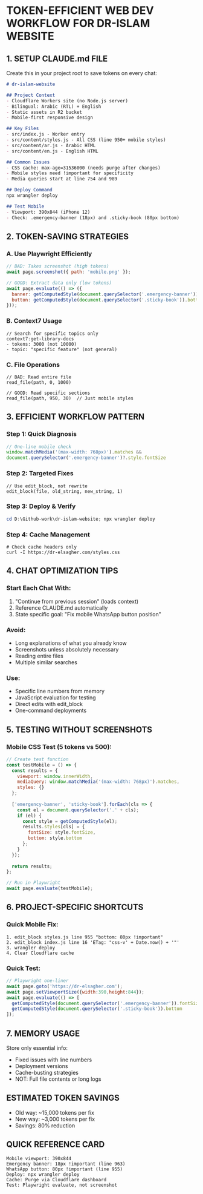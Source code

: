 # TOKEN-EFFICIENT WEB DEV WORKFLOW FOR DR-ISLAM WEBSITE

## 1. SETUP CLAUDE.md FILE
Create this in your project root to save tokens on every chat:

```markdown
# dr-islam-website

## Project Context
- Cloudflare Workers site (no Node.js server)
- Bilingual: Arabic (RTL) + English
- Static assets in R2 bucket
- Mobile-first responsive design

## Key Files
- src/index.js - Worker entry
- src/content/styles.js - All CSS (line 950+ mobile styles)
- src/content/ar.js - Arabic HTML
- src/content/en.js - English HTML

## Common Issues
- CSS cache: max-age=31536000 (needs purge after changes)
- Mobile styles need !important for specificity
- Media queries start at line 754 and 989

## Deploy Command
npx wrangler deploy

## Test Mobile
- Viewport: 390x844 (iPhone 12)
- Check: .emergency-banner (18px) and .sticky-book (80px bottom)
```

## 2. TOKEN-SAVING STRATEGIES

### A. Use Playwright Efficiently
```javascript
// BAD: Takes screenshot (high tokens)
await page.screenshot({ path: 'mobile.png' });

// GOOD: Extract data only (low tokens)
await page.evaluate(() => ({
  banner: getComputedStyle(document.querySelector('.emergency-banner')).fontSize,
  button: getComputedStyle(document.querySelector('.sticky-book')).bottom
}));
```

### B. Context7 Usage
```
// Search for specific topics only
context7:get-library-docs
- tokens: 3000 (not 10000)
- topic: "specific feature" (not general)
```

### C. File Operations
```
// BAD: Read entire file
read_file(path, 0, 1000)

// GOOD: Read specific sections
read_file(path, 950, 30)  // Just mobile styles
```

## 3. EFFICIENT WORKFLOW PATTERN

### Step 1: Quick Diagnosis
```javascript
// One-line mobile check
window.matchMedia('(max-width: 768px)').matches && 
document.querySelector('.emergency-banner')?.style.fontSize
```

### Step 2: Targeted Fixes
```
// Use edit_block, not rewrite
edit_block(file, old_string, new_string, 1)
```

### Step 3: Deploy & Verify
```powershell
cd D:\Github-work\dr-islam-website; npx wrangler deploy
```

### Step 4: Cache Management
```
# Check cache headers only
curl -I https://dr-elsagher.com/styles.css
```

## 4. CHAT OPTIMIZATION TIPS

### Start Each Chat With:
1. "Continue from previous session" (loads context)
2. Reference CLAUDE.md automatically
3. State specific goal: "Fix mobile WhatsApp button position"

### Avoid:
- Long explanations of what you already know
- Screenshots unless absolutely necessary
- Reading entire files
- Multiple similar searches

### Use:
- Specific line numbers from memory
- JavaScript evaluation for testing
- Direct edits with edit_block
- One-command deployments

## 5. TESTING WITHOUT SCREENSHOTS

### Mobile CSS Test (5 tokens vs 500):
```javascript
// Create test function
const testMobile = () => {
  const results = {
    viewport: window.innerWidth,
    mediaQuery: window.matchMedia('(max-width: 768px)').matches,
    styles: {}
  };
  
  ['emergency-banner', 'sticky-book'].forEach(cls => {
    const el = document.querySelector('.' + cls);
    if (el) {
      const style = getComputedStyle(el);
      results.styles[cls] = {
        fontSize: style.fontSize,
        bottom: style.bottom
      };
    }
  });
  
  return results;
};

// Run in Playwright
await page.evaluate(testMobile);
```

## 6. PROJECT-SPECIFIC SHORTCUTS

### Quick Mobile Fix:
```
1. edit_block styles.js line 955 "bottom: 80px !important"
2. edit_block index.js line 16 'ETag: "css-v' + Date.now() + '"'
3. wrangler deploy
4. Clear Cloudflare cache
```

### Quick Test:
```javascript
// Playwright one-liner
await page.goto('https://dr-elsagher.com'); 
await page.setViewportSize({width:390,height:844}); 
await page.evaluate(() => [
  getComputedStyle(document.querySelector('.emergency-banner')).fontSize,
  getComputedStyle(document.querySelector('.sticky-book')).bottom
]);
```

## 7. MEMORY USAGE

Store only essential info:
- Fixed issues with line numbers
- Deployment versions
- Cache-busting strategies
- NOT: Full file contents or long logs

## ESTIMATED TOKEN SAVINGS
- Old way: ~15,000 tokens per fix
- New way: ~3,000 tokens per fix
- Savings: 80% reduction

## QUICK REFERENCE CARD
```
Mobile viewport: 390x844
Emergency banner: 18px !important (line 963)
WhatsApp button: 80px !important (line 955)
Deploy: npx wrangler deploy
Cache: Purge via Cloudflare dashboard
Test: Playwright evaluate, not screenshot
```